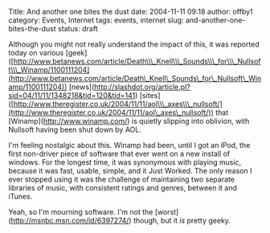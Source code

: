 Title: And another one bites the dust
date: 2004-11-11 09:18
author: offby1
category: Events, Internet
tags: events, internet
slug: and-another-one-bites-the-dust
status: draft

Although you might not really understand the impact of this, it was reported today on various \[geek\]([http://www.betanews.com/article/Death\\\_Knell\\\_Sounds\\\_for\\\_Nullsoft\\\_Winamp/1100111204](http://www.betanews.com/article/Death\_Knell\_Sounds\_for\_Nullsoft\_Winamp/1100111204)) \[news\](<http://slashdot.org/article.pl?sid=04/11/11/1348218&tid=120&tid=141>) \[sites\]([http://www.theregister.co.uk/2004/11/11/aol\\\_axes\\\_nullsoft/](http://www.theregister.co.uk/2004/11/11/aol\_axes\_nullsoft/)) that \[Winamp\](<http://www.winamp.com/>) is quietly slipping into oblivion, with Nullsoft having been shut down by AOL.

I\'m feeling nostalgic about this. Winamp had been, until I got an iPod, the first non-driver piece of software that ever went on a new install of windows. For the longest time, it was synonymous with playing music, because it was fast, usable, simple, and it Just Worked. The only reason I ever stopped using it was the challenge of maintaining two separate libraries of music, with consistent ratings and genres, between it and iTunes.

Yeah, so I\'m mourning software. I\'m not the \[worst\](<http://msnbc.msn.com/id/6397274/>) though, but it *is* pretty geeky.
